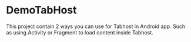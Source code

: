 DemoTabHost
===========

This project contain 2 ways you can use for Tabhost in Android app.
Such as using Activity or Fragment to load content inside Tabhost.
